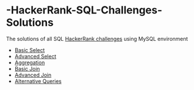 # -HackerRank-SQL-Challenges-Solutions
The solutions of all SQL  [HackerRank challenges](https://www.hackerrank.com/domains/sql/select) using MySQL environment

* [Basic Select](https://github.com/md-sawrab/HackerRank-SQL-Challenges-Solutions/tree/main/Basic%20Select)
* [Advanced Select](https://github.com/md-sawrab/HackerRank-SQL-Challenges-Solutions/tree/main/Advanced%20Select)
* [Aggregation]()
* [Basic Join]()
* [Advanced Join]()
* [Alternative Queries]()
